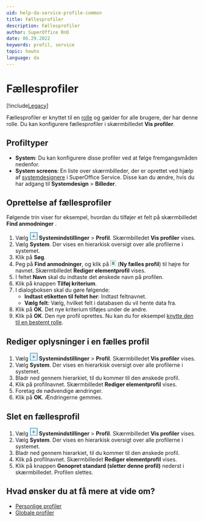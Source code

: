 ```yaml
---
uid: help-da-service-profile-common
title: Fællesprofiler
description: Fællesprofiler
author: SuperOffice RnD
date: 06.29.2022
keywords: profil, service
topic: howto
language: da
---
```


# Fællesprofiler

[!include[Legacy](../includes/legacy-profiles.md)]

Fællesprofiler er knyttet til en [rolle][2] og gælder for alle brugere, der har denne rolle. Du kan konfigurere fællesprofiler i skærmbilledet **Vis profiler**.

## Profiltyper

* **System**: Du kan konfigurere disse profiler ved at følge fremgangsmåden nedenfor.
* **System screens**: En liste over skærmbilleder, der er oprettet ved hjælp af [systemdesignere][1] i SuperOffice Service. Disse kan du ændre, hvis du har adgang til **Systemdesign** > **Billeder**.

## <a id="create"></a>Oprettelse af fællesprofiler

Følgende trin viser for eksempel, hvordan du tilføjer et felt på skærmbilledet **Find anmodninger** .

1. Vælg ![ikon][img1] **Systemindstillinger** > **Profil**. Skærmbilledet **Vis profiler** vises.
2. Vælg **System**. Der vises en hierarkisk oversigt over alle profilerne i systemet.
3. Klik på **Søg**.
4. Peg på **Find anmodninger**, og klik på ![ikon][img2] (**Ny fælles profil**) til højre for navnet. Skærmbilledet **Rediger elementprofil** vises.
5. I feltet **Navn** skal du indtaste det ønskede navn på profilen.
6. Klik på knappen **Tilføj kriterium**.
7. I dialogboksen skal du gøre følgende:
    * **Indtast etiketten til feltet her**: Indtast feltnavnet.
    * **Vælg felt**: Vælg, hvilket felt i databasen du vil hente data fra.
8. Klik på **OK**. Det nye kriterium tilføjes under de andre.
9. Klik på **OK**. Den nye profil oprettes. Nu kan du for eksempel [knytte den til en bestemt rolle][3].

## Rediger oplysninger i en fælles profil

1. Vælg ![ikon][img1] **Systemindstillinger** > **Profil**. Skærmbilledet **Vis profiler** vises.
2. Vælg **System**. Der vises en hierarkisk oversigt over alle profilerne i systemet.
3. Bladr ned gennem hierarkiet, til du kommer til den ønskede profil.
4. Klik på profilnavnet. Skærmbilledet **Rediger elementprofil** vises.
5. Foretag de nødvendige ændringer.
6. Klik på **OK**. Ændringerne gemmes.

## Slet en fællesprofil

1. Vælg ![ikon][img1] **Systemindstillinger** > **Profil**. Skærmbilledet **Vis profiler** vises.
2. Vælg **System**. Der vises en hierarkisk oversigt over alle profilerne i systemet.
3. Bladr ned gennem hierarkiet, til du kommer til den ønskede profil.
4. Klik på profilnavnet. Skærmbilledet **Rediger elementprofil** vises.
5. Klik på knappen **Genopret standard (sletter denne profil)** nederst i skærmbilledet. Profilen slettes.

## Hvad ønsker du at få mere at vide om?

* [Personlige profiler][4]
* [Globale profiler][5]

<!-- Referenced links -->
[1]: ../screen-properties.md
[2]: ../../../../admin/user-management/learn/role/index.md
[3]: ../../../../admin/user-management/learn/role/create-role.md
[4]: personal.md
[5]: global.md

<!-- Referenced images -->
[img1]: ../../../../../media/icons/btn-add.png
[img2]: ../../../../../media/icons/main-menu-small.png
